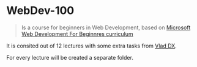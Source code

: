 # WebDev-100  

> Is a course for beginners in Web Development, based on [Microsoft Web Development For Beginnres curriculum](https://github.com/microsoft/Web-Dev-For-Beginners)  

It is consited out of 12 lectures with some extra tasks from [Vlad DX](https://github.com/dev-experience).  

For every lecture will be created a separate folder.  
